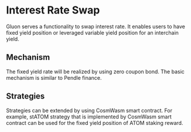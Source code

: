 # Interest Rate Swap

Gluon serves a functionality to swap interest rate.
It enables users to have fixed yield position or leveraged variable yield position for an interchain yield.

## Mechanism

The fixed yield rate will be realized by using zero coupon bond.
The basic mechanism is similar to Pendle finance.

## Strategies

Strategies can be extended by using CosmWasm smart contract.
For example, stATOM strategy that is implemented by CosmWasm smart contract can be used for the fixed yield position of ATOM staking reward.

